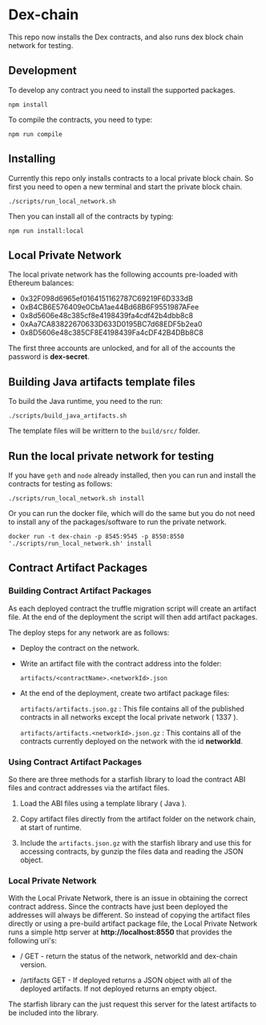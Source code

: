 # Dex-chain

This repo now installs the Dex contracts, and also runs dex block chain network for testing.

## Development
To develop any contract you need to install the supported packages.

```
npm install
```

To compile the contracts, you need to type:
```
npm run compile
```

## Installing
Currently this repo only installs contracts to a local private block chain.
So first you need to open a new terminal and start the private block chain.

```
./scripts/run_local_network.sh
```

Then you can install all of the contracts by typing:
```
npm run install:local
```


## Local Private Network
The local private network has the following accounts pre-loaded with Ethereum balances:

+   0x32F098d6965ef0164151162787C69219F6D333dB
+   0xB4CB6E576409e0CbA1ae44Bd68B6F9551987AFee
+   0x8d5606e48c385cf8e4198439fa4cdf42b4dbb8c8
+   0xAa7CA83822670633D633D0195BC7d68EDF5b2ea0
+   0x8D5606e48c385CF8E4198439Fa4cDF42B4DBb8C8

The first three accounts are unlocked, and for all of the accounts the password is **dex-secret**.


## Building Java artifacts template files
To build the Java runtime, you need to the run:

```
./scripts/build_java_artifacts.sh
```
The template files will be writtern to the `build/src/` folder.

## Run the local private network for testing
If you have `geth` and `node` already installed, then you can run and install the contracts for testing as follows:
```
./scripts/run_local_network.sh install
```

Or you can run the docker file, which will do the same but you do not need to install any of the packages/software to run the private network.
```
docker run -t dex-chain -p 8545:9545 -p 8550:8550 './scripts/run_local_network.sh' install
```

## Contract Artifact Packages

### Building Contract Artifact Packages
As each deployed contract the truffle migration script will create an artifact file. At the end of the deployment the script will then add artifact packages.

The deploy steps for any network are as follows:

+   Deploy the contract on the network.

+   Write an artifact file with the contract address into the folder:

        artifacts/<contractName>.<networkId>.json

+   At the end of the deployment, create two artifact package files:

    `artifacts/artifacts.json.gz` : This file contains all of the published contracts in all networks except the local private network ( 1337 ).

    `artifacts/artifacts.<networkId>.json.gz` : This contains all of the contracts currently deployed on the network with the id **networkId**.


### Using Contract Artifact Packages
So there are three methods for a starfish library to load the contract ABI files and contract addresses via the artifact files.

1. Load the ABI files using a template library ( Java ).

2. Copy artifact files directly from the artifact folder on the network chain, at start of runtime.

3. Include the `artifacts.json.gz` with the starfish library and use this for accessing contracts, by gunzip the files data and reading the JSON object.


### Local Private Network
With the Local Private Network, there is an issue in obtaining the correct contract address. Since the contracts have just been deployed the addresses will always be different. So instead of copying the artifact files directly or using a pre-build artifact package file, the Local Private Network runs a simple http server at **http://localhost:8550** that provides the following uri's:

+   /           GET       - return the status of the network, networkId and dex-chain version.

+   /artifacts  GET       - If deployed returns a JSON object with all of the deployed artifacts. If not deployed returns an empty object.

The starfish library can the just request this server for the latest artifacts to be included into the library.



